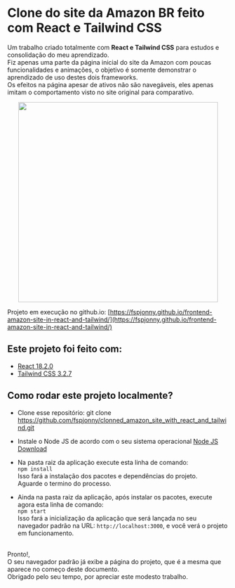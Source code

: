 # Clone do site da Amazon BR feito com React e Tailwind CSS
Um trabalho criado totalmente com **React e Tailwind CSS** para estudos e consolidação do meu aprendizado.</br>
Fiz apenas uma parte da página inicial do site da Amazon com poucas funcionalidades e animações, o objetivo é somente demonstrar o aprendizado de uso destes dois frameworks.</br>
Os efeitos na página apesar de ativos não são navegáveis, eles apenas imitam o comportamento visto no site original para comparativo.

<div align="center">
<img width="455" src="https://i.imgur.com/45VPjlE.png">
</div>

Projeto em execução no github.io: [https://fspjonny.github.io/frontend-amazon-site-in-react-and-tailwind/](https://fspjonny.github.io/frontend-amazon-site-in-react-and-tailwind/)

## Este projeto foi feito com:

* [React 18.2.0](https://pt-br.reactjs.org/)
* [Tailwind CSS 3.2.7](https://tailwindcss.com/)

## Como rodar este projeto localmente?

* Clone esse repositório: git clone https://github.com/fspjonny/clonned_amazon_site_with_react_and_tailwind.git<br>
* Instale o Node JS de acordo com o seu sistema operacional [Node JS Download](https://nodejs.org/en/download/)

* Na pasta raiz da aplicação execute esta linha de comando:</br>
`npm install`</br>
Isso fará a instalação dos pacotes e dependências do projeto.</br>
Aguarde o termino do processo.

* Ainda na pasta raiz da aplicação, após instalar os pacotes, execute agora esta linha de comando:</br>
`npm start`</br>
Isso fará a inicialização da aplicação que será lançada no seu navegador padrão na URL: `http://localhost:3000`, e você verá o projeto em funcionamento.

</br>Pronto!,</br>
O seu navegador padrão já exibe a página do projeto, que é a mesma que aparece no começo deste documento.
</br>Obrigado pelo seu tempo, por apreciar este modesto trabalho.
